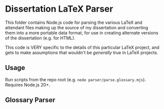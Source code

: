 # Dissertation LaTeX Parser

This folder contains Node.js code for parsing the various LaTeX and attendant files making up the source of my dissertation and converting them into a more portable data format, for use in creating alternate versions of the dissertation (e.g. for HTML).

This code is VERY specific to the details of this particular LaTeX project, and gets to make assumptions that wouldn't be *generally* true in LaTeX projects.

## Usage

Run scripts from the repo root (e.g. `node parser/parse.glossary.mjs`). Requires Node.js 20+.

## Glossary Parser

